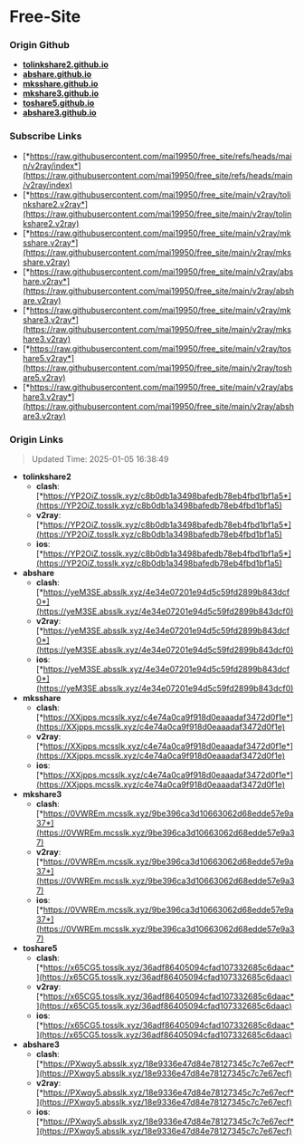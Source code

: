 # Free-Site

### Origin Github

- [**tolinkshare2.github.io**](https://github.com/tolinkshare2/tolinkshare2.github.io)
- [**abshare.github.io**](https://github.com/abshare/abshare.github.io)
- [**mksshare.github.io**](https://github.com/mksshare/mksshare.github.io)
- [**mkshare3.github.io**](https://github.com/mkshare3/mkshare3.github.io)
- [**toshare5.github.io**](https://github.com/toshare5/toshare5.github.io)
- [**abshare3.github.io**](https://github.com/abshare3/abshare3.github.io)

### Subscribe Links

- [*https://raw.githubusercontent.com/mai19950/free_site/refs/heads/main/v2ray/index*](https://raw.githubusercontent.com/mai19950/free_site/refs/heads/main/v2ray/index)
- [*https://raw.githubusercontent.com/mai19950/free_site/main/v2ray/tolinkshare2.v2ray*](https://raw.githubusercontent.com/mai19950/free_site/main/v2ray/tolinkshare2.v2ray)
- [*https://raw.githubusercontent.com/mai19950/free_site/main/v2ray/mksshare.v2ray*](https://raw.githubusercontent.com/mai19950/free_site/main/v2ray/mksshare.v2ray)
- [*https://raw.githubusercontent.com/mai19950/free_site/main/v2ray/abshare.v2ray*](https://raw.githubusercontent.com/mai19950/free_site/main/v2ray/abshare.v2ray)
- [*https://raw.githubusercontent.com/mai19950/free_site/main/v2ray/mkshare3.v2ray*](https://raw.githubusercontent.com/mai19950/free_site/main/v2ray/mkshare3.v2ray)
- [*https://raw.githubusercontent.com/mai19950/free_site/main/v2ray/toshare5.v2ray*](https://raw.githubusercontent.com/mai19950/free_site/main/v2ray/toshare5.v2ray)
- [*https://raw.githubusercontent.com/mai19950/free_site/main/v2ray/abshare3.v2ray*](https://raw.githubusercontent.com/mai19950/free_site/main/v2ray/abshare3.v2ray)

### Origin Links

> Updated Time: 2025-01-05 16:38:49

- **tolinkshare2**
  - **clash**: [*https://YP2OiZ.tosslk.xyz/c8b0db1a3498bafedb78eb4fbd1bf1a5*](https://YP2OiZ.tosslk.xyz/c8b0db1a3498bafedb78eb4fbd1bf1a5)
  - **v2ray**: [*https://YP2OiZ.tosslk.xyz/c8b0db1a3498bafedb78eb4fbd1bf1a5*](https://YP2OiZ.tosslk.xyz/c8b0db1a3498bafedb78eb4fbd1bf1a5)
  - **ios**: [*https://YP2OiZ.tosslk.xyz/c8b0db1a3498bafedb78eb4fbd1bf1a5*](https://YP2OiZ.tosslk.xyz/c8b0db1a3498bafedb78eb4fbd1bf1a5)
- **abshare**
  - **clash**: [*https://yeM3SE.absslk.xyz/4e34e07201e94d5c59fd2899b843dcf0*](https://yeM3SE.absslk.xyz/4e34e07201e94d5c59fd2899b843dcf0)
  - **v2ray**: [*https://yeM3SE.absslk.xyz/4e34e07201e94d5c59fd2899b843dcf0*](https://yeM3SE.absslk.xyz/4e34e07201e94d5c59fd2899b843dcf0)
  - **ios**: [*https://yeM3SE.absslk.xyz/4e34e07201e94d5c59fd2899b843dcf0*](https://yeM3SE.absslk.xyz/4e34e07201e94d5c59fd2899b843dcf0)
- **mksshare**
  - **clash**: [*https://XXjpps.mcsslk.xyz/c4e74a0ca9f918d0eaaadaf3472d0f1e*](https://XXjpps.mcsslk.xyz/c4e74a0ca9f918d0eaaadaf3472d0f1e)
  - **v2ray**: [*https://XXjpps.mcsslk.xyz/c4e74a0ca9f918d0eaaadaf3472d0f1e*](https://XXjpps.mcsslk.xyz/c4e74a0ca9f918d0eaaadaf3472d0f1e)
  - **ios**: [*https://XXjpps.mcsslk.xyz/c4e74a0ca9f918d0eaaadaf3472d0f1e*](https://XXjpps.mcsslk.xyz/c4e74a0ca9f918d0eaaadaf3472d0f1e)
- **mkshare3**
  - **clash**: [*https://0VWREm.mcsslk.xyz/9be396ca3d10663062d68edde57e9a37*](https://0VWREm.mcsslk.xyz/9be396ca3d10663062d68edde57e9a37)
  - **v2ray**: [*https://0VWREm.mcsslk.xyz/9be396ca3d10663062d68edde57e9a37*](https://0VWREm.mcsslk.xyz/9be396ca3d10663062d68edde57e9a37)
  - **ios**: [*https://0VWREm.mcsslk.xyz/9be396ca3d10663062d68edde57e9a37*](https://0VWREm.mcsslk.xyz/9be396ca3d10663062d68edde57e9a37)
- **toshare5**
  - **clash**: [*https://x65CG5.tosslk.xyz/36adf86405094cfad107332685c6daac*](https://x65CG5.tosslk.xyz/36adf86405094cfad107332685c6daac)
  - **v2ray**: [*https://x65CG5.tosslk.xyz/36adf86405094cfad107332685c6daac*](https://x65CG5.tosslk.xyz/36adf86405094cfad107332685c6daac)
  - **ios**: [*https://x65CG5.tosslk.xyz/36adf86405094cfad107332685c6daac*](https://x65CG5.tosslk.xyz/36adf86405094cfad107332685c6daac)
- **abshare3**
  - **clash**: [*https://PXwqy5.absslk.xyz/18e9336e47d84e78127345c7c7e67ecf*](https://PXwqy5.absslk.xyz/18e9336e47d84e78127345c7c7e67ecf)
  - **v2ray**: [*https://PXwqy5.absslk.xyz/18e9336e47d84e78127345c7c7e67ecf*](https://PXwqy5.absslk.xyz/18e9336e47d84e78127345c7c7e67ecf)
  - **ios**: [*https://PXwqy5.absslk.xyz/18e9336e47d84e78127345c7c7e67ecf*](https://PXwqy5.absslk.xyz/18e9336e47d84e78127345c7c7e67ecf)
